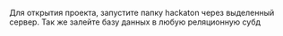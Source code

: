 Для открытия проекта, запустите папку hackaton через выделенный сервер. Так же залейте базу данных в любую реляционную субд
